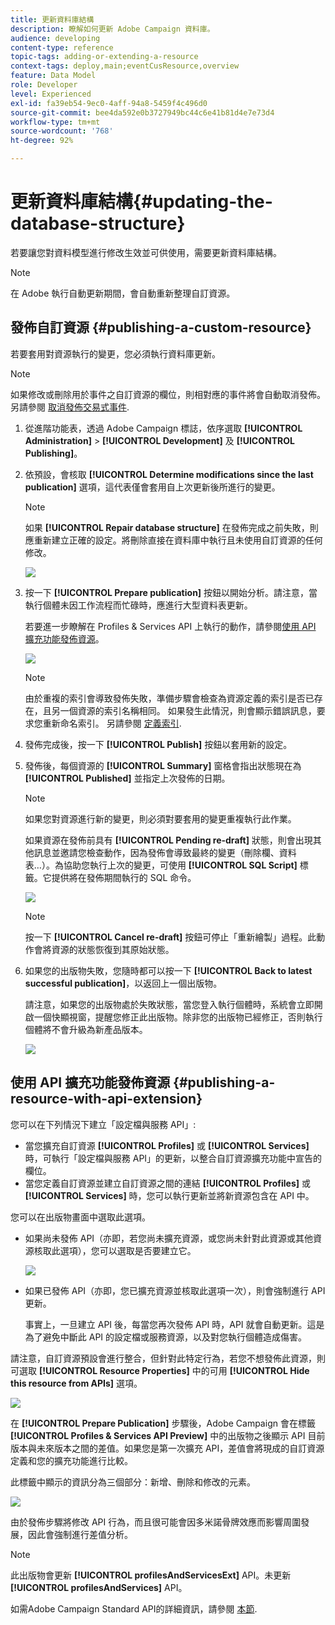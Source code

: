 ```yaml
---
title: 更新資料庫結構
description: 瞭解如何更新 Adobe Campaign 資料庫。
audience: developing
content-type: reference
topic-tags: adding-or-extending-a-resource
context-tags: deploy,main;eventCusResource,overview
feature: Data Model
role: Developer
level: Experienced
exl-id: fa39eb54-9ec0-4aff-94a8-5459f4c496d0
source-git-commit: bee4da592e0b3727949bc44c6e41b81d4e7e73d4
workflow-type: tm+mt
source-wordcount: '768'
ht-degree: 92%

---
```


# 更新資料庫結構{#updating-the-database-structure}

若要讓您對資料模型進行修改生效並可供使用，需要更新資料庫結構。

>[!NOTE]
>
>在 Adobe 執行自動更新期間，會自動重新整理自訂資源。

## 發佈自訂資源 {#publishing-a-custom-resource}

若要套用對資源執行的變更，您必須執行資料庫更新。

>[!NOTE]
>
>如果修改或刪除用於事件之自訂資源的欄位，則相對應的事件將會自動取消發佈。另請參閱 [取消發佈交易式事件](../../channels/using/publishing-transactional-event.md#unpublishing-an-event).

1. 從進階功能表，透過 Adobe Campaign 標誌，依序選取 **[!UICONTROL Administration]** > **[!UICONTROL Development]** 及 **[!UICONTROL Publishing]**。
1. 依預設，會核取 **[!UICONTROL Determine modifications since the last publication]** 選項，這代表僅會套用自上次更新後所進行的變更。

   >[!NOTE]
   >
   >如果 **[!UICONTROL Repair database structure]** 在發佈完成之前失敗，則應重新建立正確的設定。將刪除直接在資料庫中執行且未使用自訂資源的任何修改。

   ![](assets/schema_extension_12.png)

1. 按一下 **[!UICONTROL Prepare publication]** 按鈕以開始分析。請注意，當執行個體未因工作流程而忙碌時，應進行大型資料表更新。

   若要進一步瞭解在 Profiles &amp; Services API 上執行的動作，請參閱[使用 API 擴充功能發佈資源](#publishing-a-resource-with-api-extension)。

   ![](assets/schema_extension_13.png)

   >[!NOTE]
   >
   >由於重複的索引會導致發佈失敗，準備步驟會檢查為資源定義的索引是否已存在，且另一個資源的索引名稱相同。 如果發生此情況，則會顯示錯誤訊息，要求您重新命名索引。 另請參閱 [定義索引](configuring-the-resource-s-data-structure.md#defining-indexes).

1. 發佈完成後，按一下 **[!UICONTROL Publish]** 按鈕以套用新的設定。
1. 發佈後，每個資源的 **[!UICONTROL Summary]** 窗格會指出狀態現在為 **[!UICONTROL Published]** 並指定上次發佈的日期。

   >[!NOTE]
   >
   >如果您對資源進行新的變更，則必須對要套用的變更重複執行此作業。

   如果資源在發佈前具有 **[!UICONTROL Pending re-draft]** 狀態，則會出現其他訊息並邀請您檢查動作，因為發佈會導致最終的變更（刪除欄、資料表…）。為協助您執行上次的變更，可使用 **[!UICONTROL SQL Script]** 標籤。它提供將在發佈期間執行的 SQL 命令。

   ![](assets/schema_extension_scriptsql.png)

   >[!NOTE]
   >
   >按一下 **[!UICONTROL Cancel re-draft]** 按鈕可停止「重新繪製」過程。此動作會將資源的狀態恢復到其原始狀態。

1. 如果您的出版物失敗，您隨時都可以按一下 **[!UICONTROL Back to latest successful publication]**，以返回上一個出版物。

   請注意，如果您的出版物處於失敗狀態，當您登入執行個體時，系統會立即開啟一個快顯視窗，提醒您修正此出版物。除非您的出版物已經修正，否則執行個體將不會升級為新產品版本。

   ![](assets/schema_extension_31.png)

## 使用 API 擴充功能發佈資源 {#publishing-a-resource-with-api-extension}

您可以在下列情況下建立「設定檔與服務 API」:

* 當您擴充自訂資源 **[!UICONTROL Profiles]** 或 **[!UICONTROL Services]**&#x200B;時，可執行「設定檔與服務 API」的更新，以整合自訂資源擴充功能中宣告的欄位。
* 當您定義自訂資源並建立自訂資源之間的連結 **[!UICONTROL Profiles]** 或 **[!UICONTROL Services]** 時，您可以執行更新並將新資源包含在 API 中。

您可以在出版物畫面中選取此選項。

* 如果尚未發佈 API（亦即，若您尚未擴充資源，或您尚未針對此資源或其他資源核取此選項），您可以選取是否要建立它。

   ![](assets/create-profile-and-services-api.png)

* 如果已發佈 API（亦即，您已擴充資源並核取此選項一次），則會強制進行 API 更新。

   事實上，一旦建立 API 後，每當您再次發佈 API 時，API 就會自動更新。這是為了避免中斷此 API 的設定檔或服務資源，以及對您執行個體造成傷害。

請注意，自訂資源預設會進行整合，但針對此特定行為，若您不想發佈此資源，則可選取 **[!UICONTROL Resource Properties]** 中的可用 **[!UICONTROL Hide this resource from APIs]** 選項。

![](assets/removefromextoption.png)

在 **[!UICONTROL Prepare Publication]** 步驟後，Adobe Campaign 會在標籤 **[!UICONTROL Profiles & Services API Preview]** 中的出版物之後顯示 API 目前版本與未來版本之間的差值。如果您是第一次擴充 API，差值會將現成的自訂資源定義和您的擴充功能進行比較。

此標籤中顯示的資訊分為三個部分：新增、刪除和修改的元素。

![](assets/extendpandsapi_diff.png)

由於發佈步驟將修改 API 行為，而且很可能會因多米諾骨牌效應而影響周圍發展，因此會強制進行差值分析。

>[!NOTE]
>
>此出版物會更新 **[!UICONTROL profilesAndServicesExt]** API。未更新 **[!UICONTROL profilesAndServices]** API。

如需Adobe Campaign Standard API的詳細資訊，請參閱 [本節](../../api/using/get-started-apis.md).
